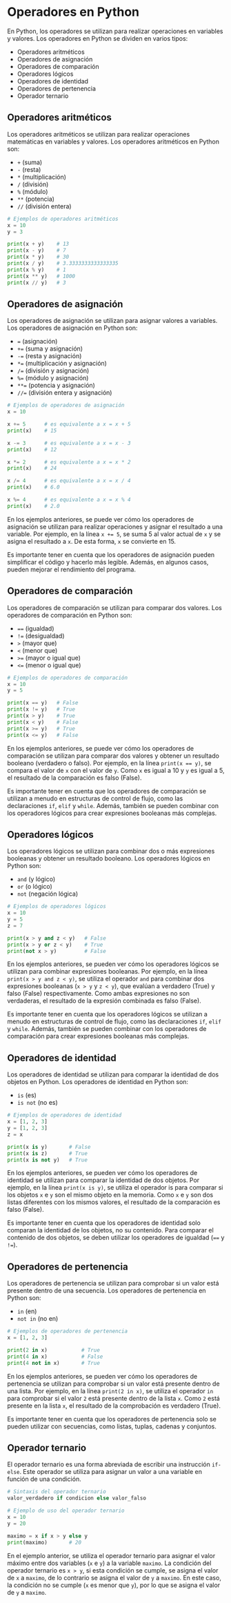 # Operadores en Python

En Python, los operadores se utilizan para realizar operaciones en variables y valores. Los operadores en Python se dividen en varios tipos:

- Operadores aritméticos
- Operadores de asignación
- Operadores de comparación
- Operadores lógicos
- Operadores de identidad
- Operadores de pertenencia
- Operador ternario

## Operadores aritméticos

Los operadores aritméticos se utilizan para realizar operaciones matemáticas en variables y valores. Los operadores aritméticos en Python son:

- `+` (suma)
- `-` (resta)
- `*` (multiplicación)
- `/` (división)
- `%` (módulo)
- `**` (potencia)
- `//` (división entera)

```python
# Ejemplos de operadores aritméticos
x = 10
y = 3

print(x + y)    # 13
print(x - y)    # 7
print(x * y)    # 30
print(x / y)    # 3.3333333333333335
print(x % y)    # 1
print(x ** y)   # 1000
print(x // y)   # 3
```

## Operadores de asignación

Los operadores de asignación se utilizan para asignar valores a variables. Los operadores de asignación en Python son:

- `=` (asignación)
- `+=` (suma y asignación)
- `-=` (resta y asignación)
- `*=` (multiplicación y asignación)
- `/=` (división y asignación)
- `%=` (módulo y asignación)
- `**=` (potencia y asignación)
- `//=` (división entera y asignación)

```python
# Ejemplos de operadores de asignación
x = 10

x += 5      # es equivalente a x = x + 5
print(x)    # 15

x -= 3      # es equivalente a x = x - 3
print(x)    # 12

x *= 2      # es equivalente a x = x * 2
print(x)    # 24

x /= 4      # es equivalente a x = x / 4
print(x)    # 6.0

x %= 4      # es equivalente a x = x % 4
print(x)    # 2.0
```

En los ejemplos anteriores, se puede ver cómo los operadores de asignación se utilizan para realizar operaciones y asignar el resultado a una variable. Por ejemplo, en la línea `x += 5`, se suma 5 al valor actual de `x` y se asigna el resultado a `x`. De esta forma, `x` se convierte en 15.

Es importante tener en cuenta que los operadores de asignación pueden simplificar el código y hacerlo más legible. Además, en algunos casos, pueden mejorar el rendimiento del programa.

## Operadores de comparación

Los operadores de comparación se utilizan para comparar dos valores. Los operadores de comparación en Python son:

- `==` (igualdad)
- `!=` (desigualdad)
- `>` (mayor que)
- `<` (menor que)
- `>=` (mayor o igual que)
- `<=` (menor o igual que)

```python
# Ejemplos de operadores de comparación
x = 10
y = 5

print(x == y)   # False
print(x != y)   # True
print(x > y)    # True
print(x < y)    # False
print(x >= y)   # True
print(x <= y)   # False
```

En los ejemplos anteriores, se puede ver cómo los operadores de comparación se utilizan para comparar dos valores y obtener un resultado booleano (verdadero o falso). Por ejemplo, en la línea `print(x == y)`, se compara el valor de `x` con el valor de `y`. Como `x` es igual a 10 y `y` es igual a 5, el resultado de la comparación es falso (False).

Es importante tener en cuenta que los operadores de comparación se utilizan a menudo en estructuras de control de flujo, como las declaraciones `if`, `elif` y `while`. Además, también se pueden combinar con los operadores lógicos para crear expresiones booleanas más complejas.

## Operadores lógicos

Los operadores lógicos se utilizan para combinar dos o más expresiones booleanas y obtener un resultado booleano. Los operadores lógicos en Python son:

- `and` (y lógico)
- `or` (o lógico)
- `not` (negación lógica)

```python
# Ejemplos de operadores lógicos
x = 10
y = 5
z = 7

print(x > y and z < y)   # False
print(x > y or z < y)    # True
print(not x > y)         # False
```

En los ejemplos anteriores, se pueden ver cómo los operadores lógicos se utilizan para combinar expresiones booleanas. Por ejemplo, en la línea `print(x > y and z < y)`, se utiliza el operador `and` para combinar dos expresiones booleanas (`x > y` y `z < y`), que evalúan a verdadero (True) y falso (False) respectivamente. Como ambas expresiones no son verdaderas, el resultado de la expresión combinada es falso (False).

Es importante tener en cuenta que los operadores lógicos se utilizan a menudo en estructuras de control de flujo, como las declaraciones `if`, `elif` y `while`. Además, también se pueden combinar con los operadores de comparación para crear expresiones booleanas más complejas.

## Operadores de identidad

Los operadores de identidad se utilizan para comparar la identidad de dos objetos en Python. Los operadores de identidad en Python son:

- `is` (es)
- `is not` (no es)

```python
# Ejemplos de operadores de identidad
x = [1, 2, 3]
y = [1, 2, 3]
z = x

print(x is y)       # False
print(x is z)       # True
print(x is not y)   # True
```

En los ejemplos anteriores, se pueden ver cómo los operadores de identidad se utilizan para comparar la identidad de dos objetos. Por ejemplo, en la línea `print(x is y)`, se utiliza el operador is para comparar si los objetos `x` e `y` son el mismo objeto en la memoria. Como `x` e `y` son dos listas diferentes con los mismos valores, el resultado de la comparación es falso (False).

Es importante tener en cuenta que los operadores de identidad solo comparan la identidad de los objetos, no su contenido. Para comparar el contenido de dos objetos, se deben utilizar los operadores de igualdad (`==` y `!=`).

## Operadores de pertenencia

Los operadores de pertenencia se utilizan para comprobar si un valor está presente dentro de una secuencia. Los operadores de pertenencia en Python son:

- `in` (en)
- `not in` (no en)

```python
# Ejemplos de operadores de pertenencia
x = [1, 2, 3]

print(2 in x)           # True
print(4 in x)           # False
print(4 not in x)       # True
```

En los ejemplos anteriores, se pueden ver cómo los operadores de pertenencia se utilizan para comprobar si un valor está presente dentro de una lista. Por ejemplo, en la línea `print(2 in x)`, se utiliza el operador `in` para comprobar si el valor `2` está presente dentro de la lista `x`. Como `2` está presente en la lista `x`, el resultado de la comprobación es verdadero (True).

Es importante tener en cuenta que los operadores de pertenencia solo se pueden utilizar con secuencias, como listas, tuplas, cadenas y conjuntos.

## Operador ternario

El operador ternario es una forma abreviada de escribir una instrucción `if-else`. Este operador se utiliza para asignar un valor a una variable en función de una condición.

```python
# Sintaxis del operador ternario
valor_verdadero if condicion else valor_falso

# Ejemplo de uso del operador ternario
x = 10
y = 20

maximo = x if x > y else y
print(maximo)       # 20
```

En el ejemplo anterior, se utiliza el operador ternario para asignar el valor máximo entre dos variables (`x` e `y`) a la variable `maximo`. La condición del operador ternario es `x > y`, si esta condición se cumple, se asigna el valor de `x` a `maximo`, de lo contrario se asigna el valor de `y` a `maximo`. En este caso, la condición no se cumple (`x` es menor que `y`), por lo que se asigna el valor de `y` a `maximo`.
